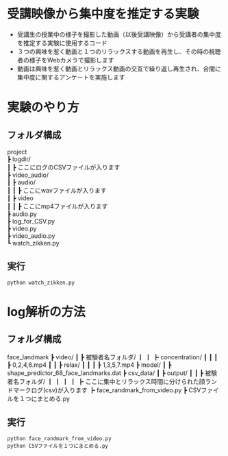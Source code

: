 # 受講映像から集中度を推定する実験

- 受講生の授業中の様子を撮影した動画（以後受講映像）から受講者の集中度を推定する実験に使用するコード
- ３つの興味を惹く動画と１つのリラックスする動画を再生し、その時の視聴者の様子をWebカメラで撮影します
- 動画は興味を惹く動画とリラックス動画の交互で繰り返し再生され、合間に集中度に関するアンケートを実施します

# 実験のやり方
## フォルダ構成  

project  
┣ logdir/  
┃ ┣ ここにログのCSVファイルが入ります  
┣ video_audio/  
┃ ┣ audio/  
┃ ┃ ┣ ここにwavファイルが入ります  
┃ ┣ video  
┃ ┃ ┣ ここにmp4ファイルが入ります  
┣ audio.py  
┣ log_for_CSV.py  
┣ video.py  
┣ video_audio.py  
┗ watch_zikken.py  

## 実行
    python watch_zikken.py


# log解析の方法
## フォルダ構成
face_landmark
┣ video/
┃ ┣ 被験者名フォルダ/
┃ ┃ ┣ concentration/
┃ ┃ ┃ ┣ 0,2,4,6.mp4
┃ ┃ ┣ relax/
┃ ┃ ┃ ┣ 1,3,5,7.mp4
┣ model/
┃ ┣ shape_predictor_68_face_landmarks.dat
┣ csv_data/
┃ ┣ output/
┃ ┃ ┣ 被験者名フォルダ/
┃ ┃ ┃ ┃ ┣ ここに集中とリラックス時間に分けられた顔ランドマークログ(csv)が入ります
┣ face_randmark_from_video.py
┣ CSVファイルを１つにまとめる.py

## 実行
    python face_randmark_from_video.py
    python CSVファイルを１つにまとめる.py